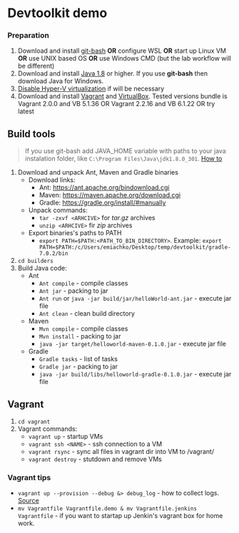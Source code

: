 # Devtoolkit demo
### Preparation
1. Download and install [git-bash](https://gitforwindows.org/) **OR** configure WSL **OR** start up Linux VM **OR** use UNIX based OS **OR** use Windows CMD (but the lab workflow will be different)
2. Download and install [Java 1.8](https://www.oracle.com/java/technologies/javase/javase-jdk8-downloads.html) or higher. If you use **git-bash** then download Java for Windows.
3. [Disable Hyper-V virtualization](https://docs.microsoft.com/en-us/troubleshoot/windows-client/application-management/virtualization-apps-not-work-with-hyper-v) if will be necessary
4. Download and install [Vagrant](https://www.vagrantup.com/downloads) and [VirtualBox](https://www.virtualbox.org/wiki/Downloads). Tested versions bundle is Vagrant 2.0.0 and VB 5.1.36 OR Vagrant 2.2.16 and VB 6.1.22 OR try latest

## Build tools
> If you use git-bash add JAVA_HOME variable with paths to your java instalation folder, like `C:\Program Files\Java\jdk1.8.0_301`. [How to](https://windowsloop.com/add-environment-variable-in-windows-10/)
1. Download and unpack Ant, Maven and Gradle binaries
    - Download links:
        - Ant: https://ant.apache.org/bindownload.cgi
        - Maven: https://maven.apache.org/download.cgi
        - Gradle: https://gradle.org/install/#manually
    - Unpack commands:
        - `tar -zxvf <ARHCIVE>` for *tar.gz* archives
        - `unzip <ARHCIVE>` fir *zip* archives
    - Export binaries's paths to PATH
        - `export PATH=$PATH:<PATH_TO_BIN_DIRECTORY>`. Example: `export PATH=$PATH:/c/Users/emiachko/Desktop/temp/devtoolkit/gradle-7.0.2/bin`
3. `cd builders`
4. Build Java code:
    - Ant
      - `Ant compile` - compile classes 
      - `Ant jar` - packing to jar
      - `Ant run` or `java -jar build/jar/helloWorld-ant.jar` - execute jar file
      - `Ant clean` - clean build directory
    - Maven
      - `Mvn compile` - compile classes
      - `Mvn install` - packing to jar
      - `java -jar target/helloworld-maven-0.1.0.jar` - execute jar file
    - Gradle
      - `Gradle tasks` - list of tasks
      - `Gradle jar` - packing to jar
      - `java -jar build/libs/helloworld-gradle-0.1.0.jar` - execute jar file

## Vagrant
1. `cd vagrant`
2. Vagrant commands:
    - `vagrant up` - startup VMs
    - `vagrant ssh <NAME>` - ssh connection to a VM
    - `vagrant rsync` - sync all files in vagrant dir into VM to /vagrant/ 
    - `vagrant destroy` - stutdown and remove VMs

### Vagrant tips
- `vagrant up --provision --debug &> debug_log` - how to collect logs. [Source](https://unix.stackexchange.com/questions/244343/where-is-vagrants-log-file)
- `mv Vagrantfile Vagrantfile.demo & mv Vagrantfile.jenkins Vagrantfile` - if you want to startap up Jenkin's vagrant box for home work.
